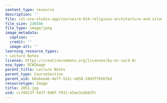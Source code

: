 ```yaml
---
content_type: resource
description: ''
file: /ol-ocw-studio-app/courses/4-614-religious-architecture-and-islamic-cultures-fall-2002/cc7dd13f543f940ff931e5ae3a3b63fc_2051.jpg
file_size: 236556
file_type: image/jpeg
image_metadata:
  caption: ''
  credit: ''
  image-alt: ''
learning_resource_types:
- Lecture Notes
license: https://creativecommons.org/licenses/by-nc-sa/4.0/
ocw_type: OCWImage
parent_title: Lecture Notes
parent_type: CourseSection
parent_uid: 68abeaab-4eff-532c-e858-18d3ffb567bd
resourcetype: Image
title: 2051.jpg
uid: cc7dd13f-543f-940f-f931-e5ae3a3b63fc
---
```

